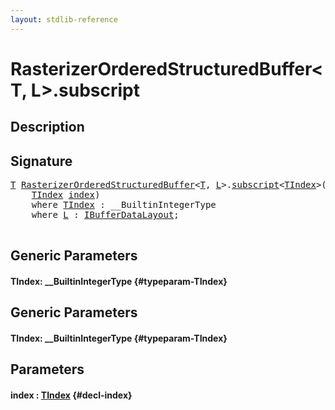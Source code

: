 ```yaml
---
layout: stdlib-reference
---
```


# RasterizerOrderedStructuredBuffer\<T, L\>\.subscript

## Description





## Signature 

<pre>
<a href="/stdlib-reference/types/RasterizerOrderedStructuredBuffer/index#typeparam-T" class="code_type">T</a> <a href="/stdlib-reference/types/RasterizerOrderedStructuredBuffer/index" class="code_type">RasterizerOrderedStructuredBuffer</a>&lt;<a href="/stdlib-reference/types/RasterizerOrderedStructuredBuffer/index#typeparam-T" class="code_type">T</a>, <a href="/stdlib-reference/types/RasterizerOrderedStructuredBuffer/index#typeparam-L" class="code_type">L</a>&gt;.<a href="/stdlib-reference/types/RasterizerOrderedStructuredBuffer/subscript">subscript</a>&lt;<a href="/stdlib-reference/types/RasterizerOrderedStructuredBuffer/subscript#typeparam-TIndex" class="code_type">TIndex</a>&gt;(
    <a href="/stdlib-reference/types/RasterizerOrderedStructuredBuffer/subscript#typeparam-TIndex" class="code_type">TIndex</a> <a href="/stdlib-reference/types/RasterizerOrderedStructuredBuffer/subscript#decl-index" class="code_param">index</a>)
    <span class='code_keyword'>where</span> <a href="/stdlib-reference/types/RasterizerOrderedStructuredBuffer/subscript#typeparam-TIndex" class="code_type">TIndex</a> : __BuiltinIntegerType
    <span class='code_keyword'>where</span> <a href="/stdlib-reference/types/RasterizerOrderedStructuredBuffer/index#typeparam-L" class="code_type">L</a> : <a href="/stdlib-reference/interfaces/IBufferDataLayout/index" class="code_type">IBufferDataLayout</a>;

</pre>

## Generic Parameters

#### TIndex: \_\_BuiltinIntegerType {#typeparam-TIndex}

## Generic Parameters

#### TIndex: \_\_BuiltinIntegerType {#typeparam-TIndex}

## Parameters

#### index  : [TIndex](/stdlib-reference/types/RasterizerOrderedStructuredBuffer/subscript#typeparam-TIndex) {#decl-index}

